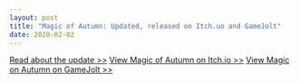 ```yaml
---
layout: post
title: "Magic of Autumn: Updated, released on Itch.uo and GameJolt"
date: 2020-02-02
---
```


[Read about the update >>](https://store.steampowered.com/newshub/app/1184450/view/4176477502774182540)
[View Magic of Autumn on Itch.io >>](https://zuurix.itch.io/magic-of-autumn)
[View Magic on Autumn on GameJolt >>](https://gamejolt.com/games/magic_of_autumn/520148)
